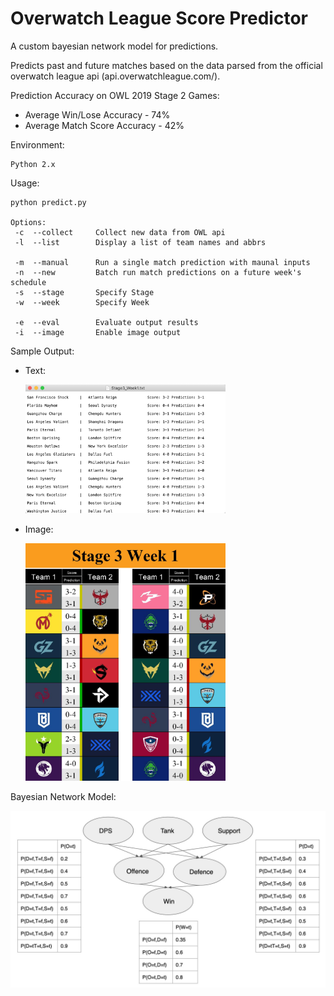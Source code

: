 # Overwatch League Score Predictor

A custom bayesian network model for predictions.

Predicts past and future matches based on the data parsed from the official overwatch league api (api.overwatchleague.com/).


Prediction Accuracy on OWL 2019 Stage 2 Games: 

   - Average Win/Lose Accuracy - 74% 
   - Average Match Score Accuracy - 42%

Environment: 

    Python 2.x

Usage: 

    python predict.py
   
    Options:
     -c  --collect     Collect new data from OWL api
     -l  --list        Display a list of team names and abbrs
     
     -m  --manual      Run a single match prediction with maunal inputs
     -n  --new         Batch run match predictions on a future week's schedule
     -s  --stage       Specify Stage
     -w  --week        Specify Week
     
     -e  --eval        Evaluate output results
     -i  --image       Enable image output


Sample Output:
   
   * Text:
   
      <img src="https://github.com/TianyangZhan/OverwatchLeaguePredictor/blob/master/TextOutput.jpg" width="320">
   * Image:
   
      <img src="https://github.com/TianyangZhan/OverwatchLeaguePredictor/blob/master/image_results/Stage3_Week1.jpg" width="320">
   

Bayesian Network Model:
   
![Alt text](https://github.com/TianyangZhan/OverwatchLeaguePredictor/blob/master/Model.jpg?raw=true "Title")

